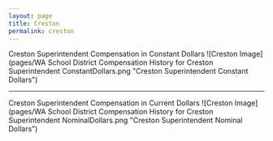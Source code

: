 ```yaml
---
layout: page
title: Creston
permalink: creston
---
```



Creston Superintendent Compensation in Constant Dollars
![Creston Image](pages/WA School District Compensation History for Creston Superintendent ConstantDollars.png "Creston Superintendent Constant Dollars")
___

Creston Superintendent Compensation in Current Dollars
![Creston Image](pages/WA School District Compensation History for Creston Superintendent NominalDollars.png "Creston Superintendent Nominal Dollars")